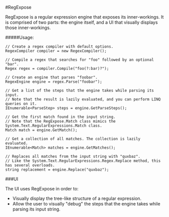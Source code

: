 #RegExpose

RegExpose is a regular expression engine that exposes its inner-workings. It is comprised of two parts: the engine itself, and a UI that visually displays those inner-workings.

#####Usage:

    // Create a regex compiler with default options.
    RegexCompiler compiler = new RegexCompiler();

    // Compile a regex that searches for "foo" followed by an optional "bar".
    Regex regex = compiler.Compile("foo(?:bar)?");

    // Create an engine that parses "foobar".
    RegexEngine engine = regex.Parse("foobar");

    // Get a list of the steps that the engine takes while parsing its input.
    // Note that the result is lazily evaluated, and you can perform LINQ queries on it.
    IEnumerable<ParseStep> steps = engine.GetParseSteps();

    // Get the first match found in the input string.
    // Note that the RegExpose.Match class mimics the System.Text.RegularExpressions.Match class.
    Match match = engine.GetMatch();

    // Get a collection of all matches. The collection is lazily evaluated.
    IEnumerable<Match> matches = engine.GetMatches();

    // Replaces all matches from the input string with "quxbaz".
    // Like the System.Text.RegularExpressions.Regex.Replace method, this has several overloads.
    string replacement = engine.Replace("quxbaz");

###UI

The UI uses RegExpose in order to:
* Visually display the tree-like structure of a regular expression.
* Allow the user to visually "debug" the steps that the engine takes while parsing its input string.
